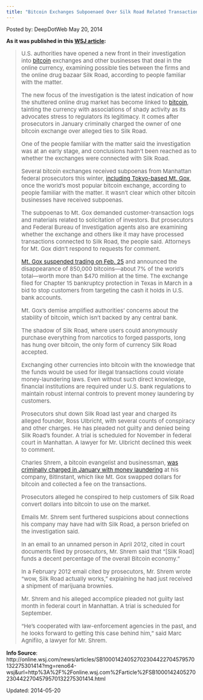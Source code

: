 ```yaml
---
title: "Bitcoin Exchanges Subpoenaed Over Silk Road Related Transactions"
---
```


Posted by: DeepDotWeb
<span>May 20, 2014</span>

<p><strong>As it was published in this <a href="http://online.wsj.com/news/articles/SB10001424052702304422704579570132275301414?mg=reno64-wsj&amp;url=http%3A%2F%2Fonline.wsj.com%2Farticle%2FSB10001424052702304422704579570132275301414.html">WSJ article</a>:</strong></p>
<blockquote>
<p style="font-size: 15px;">U.S. authorities have opened a new front in their investigation into <span class="mandelbrot_refrag"><a class="mandelbrot_refrag" href="http://on.wsj.com/17w5giu?lc=int_mb_1001" data-ls-seen="1">bitcoin</a></span> exchanges and other businesses that deal in the online currency, examining possible ties between the firms and the online drug bazaar Silk Road, according to people familiar with the matter.</p>
<p style="font-size: 15px;">The new focus of the investigation is the latest indication of how the shuttered online drug market has become linked to <span class="mandelbrot_refrag"><a class="mandelbrot_refrag" href="http://on.wsj.com/17w5giu?lc=int_mb_1001" data-ls-seen="1">bitcoin</a></span>, tainting the currency with associations of shady activity as its advocates stress to regulators its legitimacy. It comes after prosecutors in January criminally charged the owner of one bitcoin exchange over alleged ties to Silk Road.</p>
<p style="font-size: 15px;">One of the people familiar with the matter said the investigation was at an early stage, and conclusions hadn&#8217;t been reached as to whether the exchanges were connected with Silk Road.</p>
<p style="font-size: 15px;">Several bitcoin exchanges received subpoenas from Manhattan federal prosecutors this winter, <a class="icon none" href="http://online.wsj.com/news/articles/SB10001424052702303880604579405852448992982" target="_new" data-ls-seen="1">including Tokyo-based Mt. Gox</a>, once the world&#8217;s most popular bitcoin exchange, according to people familiar with the matter. It wasn&#8217;t clear which other bitcoin businesses have received subpoenas.</p>
<p style="font-size: 15px;">The subpoenas to Mt. Gox demanded customer-transaction logs and materials related to solicitation of investors. But prosecutors and Federal Bureau of Investigation agents also are examining whether the exchange and others like it may have processed transactions connected to Silk Road, the people said. Attorneys for Mt. Gox didn&#8217;t respond to requests for comment.</p>
<p style="font-size: 15px;"><a class="icon none" href="http://online.wsj.com/news/articles/SB10001424052702304834704579404101502619422" target="_new" data-ls-seen="1">Mt. Gox suspended trading on Feb. 25</a> and announced the disappearance of 850,000 bitcoins—about 7% of the world&#8217;s total—worth more than $470 million at the time. The exchange filed for Chapter 15 bankruptcy protection in Texas in March in a bid to stop customers from targeting the cash it holds in U.S. bank accounts.</p>
<p style="font-size: 15px;">Mt. Gox&#8217;s demise amplified authorities&#8217; concerns about the stability of bitcoin, which isn&#8217;t backed by any central bank.</p>
<p style="font-size: 15px;">The shadow of Silk Road, where users could anonymously purchase everything from narcotics to forged passports, long has hung over bitcoin, the only form of currency Silk Road accepted.</p>
<p style="font-size: 15px;">Exchanging other currencies into bitcoin with the knowledge that the funds would be used for illegal transactions could violate money-laundering laws. Even without such direct knowledge, financial institutions are required under U.S. bank regulations to maintain robust internal controls to prevent money laundering by customers.</p>
<p style="font-size: 15px;">Prosecutors shut down Silk Road last year and charged its alleged founder, Ross Ulbricht, with several counts of conspiracy and other charges. He has pleaded not guilty and denied being Silk Road&#8217;s founder. A trial is scheduled for November in federal court in Manhattan. A lawyer for Mr. Ulbricht declined this week to comment.</p>
<p style="font-size: 15px;">Charles Shrem, a bitcoin evangelist and businessman, <a class="icon none" href="http://online.wsj.com/news/articles/SB10001424052702303553204579346711725068816" target="_new" data-ls-seen="1">was criminally charged in January with money laundering</a> at his company, BitInstant, which like Mt. Gox swapped dollars for bitcoin and collected a fee on the transactions.</p>
<p style="font-size: 15px;">Prosecutors alleged he conspired to help customers of Silk Road convert dollars into bitcoin to use on the market.</p>
<p style="font-size: 15px;">Emails Mr. Shrem sent furthered suspicions about connections his company may have had with Silk Road, a person briefed on the investigation said.</p>
<p style="font-size: 15px;">In an email to an unnamed person in April 2012, cited in court documents filed by prosecutors, Mr. Shrem said that &#8220;[Silk Road] funds a decent percentage of the overall Bitcoin economy.&#8221;</p>
<p style="font-size: 15px;">In a February 2012 email cited by prosecutors, Mr. Shrem wrote &#8220;wow, Silk Road actually works,&#8221; explaining he had just received a shipment of marijuana brownies.</p>
<p style="font-size: 15px;">Mr. Shrem and his alleged accomplice pleaded not guilty last month in federal court in Manhattan. A trial is scheduled for September.</p>
<p style="font-size: 15px;">&#8220;He&#8217;s cooperated with law-enforcement agencies in the past, and he looks forward to getting this case behind him,&#8221; said Marc Agnifilo, a lawyer for Mr. Shrem.</p>
</blockquote>
<p><strong>Info Source</strong>: http://online.wsj.com/news/articles/SB10001424052702304422704579570132275301414?mg=reno64-wsj&amp;url=http%3A%2F%2Fonline.wsj.com%2Farticle%2FSB10001424052702304422704579570132275301414.html</p>

Updated: 2014-05-20
    
